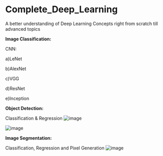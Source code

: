# Complete_Deep_Learning
A better understanding of Deep Learning Concepts right from scratch till advanced topics

**Image Classification:**

CNN: 

   a)LeNet
   
   b)AlexNet
   
   c)VGG
   
   d)ResNet
   
   e)Inception
   

**Object Detection:**

Classification & Regression
    ![image](https://user-images.githubusercontent.com/48015531/109976471-d3753a00-7d21-11eb-8d20-5eb6553d104e.png)
    
   ![image](https://user-images.githubusercontent.com/48015531/109996413-358b6a80-7d35-11eb-84d3-0b5482e2f455.png)


**Image Segmentation:**

Classification, Regression and Pixel Generation
    ![image](https://user-images.githubusercontent.com/48015531/109996488-4b992b00-7d35-11eb-972c-037501930a82.png)


